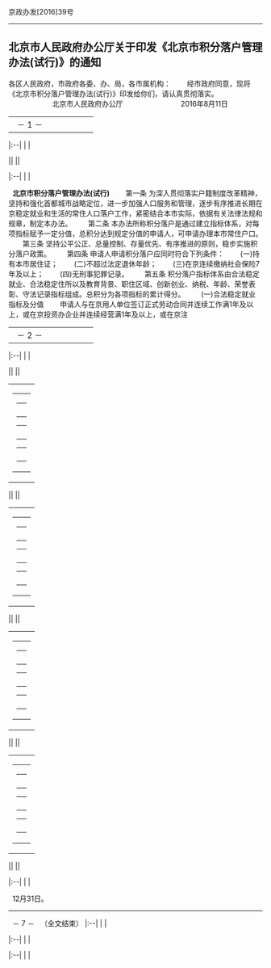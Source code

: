 ---
---

京政办发[2016]39号 

* * * * *

## 北京市人民政府办公厅关于印发《北京市积分落户管理办法(试行)》的通知

各区人民政府，市政府各委、办、局，各市属机构：
　　经市政府同意，现将《北京市积分落户管理办法(试行)》印发给你们，请认真贯彻落实。
　　               北京市人民政府办公厅
　　                     2016年8月11日
<table>
<colgroup>
<col width="50%" />
<col width="50%" />
</colgroup>
<tbody>
<tr class="odd">
<td align="left"> 
－ 1 －  </td>
</tr>
</tbody>
</table>

|:--|
| |

||
||

|:--|
| |

 
**北京市积分落户管理办法(试行)**
　　第一条 为深入贯彻落实户籍制度改革精神，坚持和强化首都城市战略定位，进一步加强人口服务和管理，逐步有序推进长期在京稳定就业和生活的常住人口落户工作，紧密结合本市实际，依据有关法律法规和规章，制定本办法。
　　第二条 本办法所称积分落户是通过建立指标体系，对每项指标赋予一定分值，总积分达到规定分值的申请人，可申请办理本市常住户口。
　　第三条 坚持公平公正、总量控制、存量优先、有序推进的原则，稳步实施积分落户政策。
　　第四条 申请人申请积分落户应同时符合下列条件：
　　(一)持有本市居住证；
　　(二)不超过法定退休年龄；
　　(三)在京连续缴纳社会保险7年及以上；
　　(四)无刑事犯罪记录。
　　第五条 积分落户指标体系由合法稳定就业、合法稳定住所以及教育背景、职住区域、创新创业、纳税、年龄、荣誉表彰、守法记录指标组成。总积分为各项指标的累计得分。
　　(一)合法稳定就业指标及分值
　　申请人与在京用人单位签订正式劳动合同并连续工作满1年及以上，或在京投资办企业并连续经营满1年及以上，或在京注
<table>
<colgroup>
<col width="50%" />
<col width="50%" />
</colgroup>
<tbody>
<tr class="odd">
<td align="left"> 
－ 2 －  </td>
</tr>
</tbody>
</table>

|:--|
| |

||
||

<table>
<colgroup>
<col width="100%" />
</colgroup>
<tbody>
<tr class="odd">
<td align="left"><table>
<colgroup>
<col width="33%" />
<col width="33%" />
<col width="33%" />
</colgroup>
<tbody>
<tr class="odd">
<td align="left"><table>
<tbody>
<tr class="odd">
<td align="left"> </td>
</tr>
</tbody>
</table>
<table>
<colgroup>
<col width="100%" />
</colgroup>
<tbody>
<tr class="odd">
<td align="left"> </td>
</tr>
</tbody>
</table>
<table>
<tbody>
<tr class="odd">
<td align="left"> </td>
</tr>
</tbody>
</table></td>
</tr>
</tbody>
</table></td>
</tr>
</tbody>
</table>

||
||

<table>
<colgroup>
<col width="100%" />
</colgroup>
<tbody>
<tr class="odd">
<td align="left"><table>
<colgroup>
<col width="33%" />
<col width="33%" />
<col width="33%" />
</colgroup>
<tbody>
<tr class="odd">
<td align="left"><table>
<tbody>
<tr class="odd">
<td align="left"> </td>
</tr>
</tbody>
</table>
<table>
<colgroup>
<col width="100%" />
</colgroup>
<tbody>
<tr class="odd">
<td align="left"> </td>
</tr>
</tbody>
</table>
<table>
<tbody>
<tr class="odd">
<td align="left"> </td>
</tr>
</tbody>
</table></td>
</tr>
</tbody>
</table></td>
</tr>
</tbody>
</table>

||
||

<table>
<colgroup>
<col width="100%" />
</colgroup>
<tbody>
<tr class="odd">
<td align="left"><table>
<colgroup>
<col width="33%" />
<col width="33%" />
<col width="33%" />
</colgroup>
<tbody>
<tr class="odd">
<td align="left"><table>
<tbody>
<tr class="odd">
<td align="left"> </td>
</tr>
</tbody>
</table>
<table>
<colgroup>
<col width="100%" />
</colgroup>
<tbody>
<tr class="odd">
<td align="left"> </td>
</tr>
</tbody>
</table>
<table>
<tbody>
<tr class="odd">
<td align="left"> </td>
</tr>
</tbody>
</table></td>
</tr>
</tbody>
</table></td>
</tr>
</tbody>
</table>

||
||

<table>
<colgroup>
<col width="100%" />
</colgroup>
<tbody>
<tr class="odd">
<td align="left"><table>
<colgroup>
<col width="33%" />
<col width="33%" />
<col width="33%" />
</colgroup>
<tbody>
<tr class="odd">
<td align="left"><table>
<tbody>
<tr class="odd">
<td align="left"> </td>
</tr>
</tbody>
</table>
<table>
<colgroup>
<col width="100%" />
</colgroup>
<tbody>
<tr class="odd">
<td align="left"> </td>
</tr>
</tbody>
</table>
<table>
<tbody>
<tr class="odd">
<td align="left"> </td>
</tr>
</tbody>
</table></td>
</tr>
</tbody>
</table></td>
</tr>
</tbody>
</table>

||
||

|:--|
| |

 
12月31日。

* * * * *

 
－ 7 －  
（全文结束）
|:--|
| |

|:--|
| |

|:--|
| |


